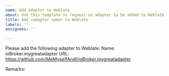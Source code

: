 ```yaml
---
name: Add adapter to Weblate
about: Use this template to request an adapter to be added to Weblate
title: Add <adapter name> to Weblate
labels: ''
assignees: ''

---
```


Please add the following adapter to Weblate:
Name: ioBroker.mygreatadapter
URL: https://github.com/MeMyselfAndI/ioBroker.mygreatadapter

Remarks:
<!-- add your remarks here -->
